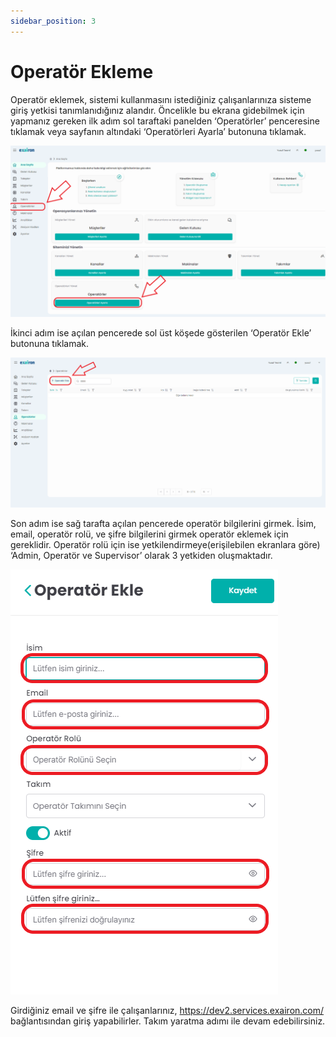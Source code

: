 ```yaml
---
sidebar_position: 3
---
```


# Operatör Ekleme

Operatör eklemek, sistemi kullanmasını istediğiniz çalışanlarınıza sisteme giriş yetkisi tanımlanıdığınız alandır. Öncelikle bu ekrana gidebilmek için yapmanız gereken ilk adım sol taraftaki panelden ‘Operatörler’ penceresine tıklamak veya sayfanın altındaki ‘Operatörleri Ayarla’ butonuna tıklamak.

![Manage Operators](../../static/img/manage_operators.png)

İkinci adım ise açılan pencerede sol üst köşede gösterilen ‘Operatör Ekle’ butonuna tıklamak.

![Add Operator](../../static/img/add_operator.png)

Son adım ise sağ tarafta açılan pencerede operatör bilgilerini girmek. İsim, email, operatör rolü, ve şifre bilgilerini girmek operatör eklemek için gereklidir. Operatör rolü için ise yetkilendirmeye(erişilebilen ekranlara göre) ‘Admin, Operatör ve Supervisor’ olarak 3 yetkiden oluşmaktadır.

![Operator Form](../../static/img/operator_form.png)

Girdiğiniz email ve şifre ile çalışanlarınız, https://dev2.services.exairon.com/ bağlantısından giriş yapabilirler. Takım yaratma adımı ile devam edebilirsiniz.